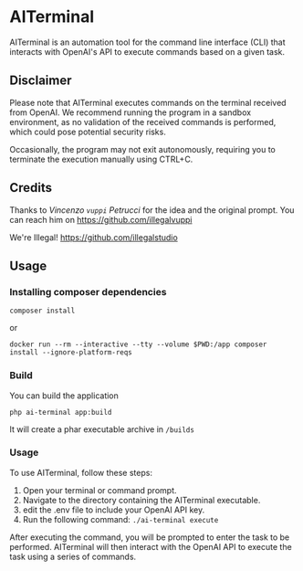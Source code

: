 # AITerminal

AITerminal is an automation tool for the command line interface (CLI) that interacts with OpenAI's API to execute
commands based on a given task.

## Disclaimer

Please note that AITerminal executes commands on the terminal received from OpenAI. We recommend running the program in
a sandbox environment, as no validation of the received commands is performed, which could pose potential security
risks.

Occasionally, the program may not exit autonomously, requiring you to terminate the execution manually using
CTRL+C.

## Credits

Thanks to _Vincenzo `vuppi` Petrucci_ for the idea and the original prompt. You can reach him
on https://github.com/illegalvuppi

We're Illegal! https://github.com/illegalstudio

## Usage

### Installing composer dependencies

```
composer install
```

or

```
docker run --rm --interactive --tty --volume $PWD:/app composer install --ignore-platform-reqs
```

### Build

You can build the application

```
php ai-terminal app:build
```

It will create a phar executable archive in `/builds`

### Usage

To use AITerminal, follow these steps:

1. Open your terminal or command prompt.
2. Navigate to the directory containing the AITerminal executable.
3. edit the .env file to include your OpenAI API key.
4. Run the following command: `./ai-terminal execute`

After executing the command, you will be prompted to enter the task to be performed. AITerminal will then interact with
the OpenAI API to execute the task using a series of commands.
